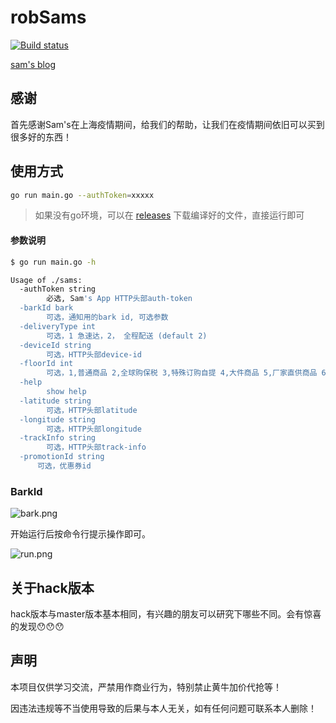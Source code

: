 # robSams

[![Build status](https://ci.appveyor.com/api/projects/status/v5lt859vmjm3v9i5?svg=true)](https://ci.appveyor.com/project/iscod/sams)

[sam's blog](https://robgoods.github.io/sams/)

## 感谢

首先感谢Sam's在上海疫情期间，给我们的帮助，让我们在疫情期间依旧可以买到很多好的东西！

## 使用方式

```sh
go run main.go --authToken=xxxxx
```

> 如果没有go环境，可以在 [releases](https://github.com/robGoods/sams/releases) 下载编译好的文件，直接运行即可

#### 参数说明

```sh
$ go run main.go -h

Usage of ./sams:
  -authToken string
    	必选, Sam's App HTTP头部auth-token
  -barkId bark
    	可选，通知用的bark id, 可选参数
  -deliveryType int
    	可选，1 急速达，2， 全程配送 (default 2)
  -deviceId string
    	可选，HTTP头部device-id
  -floorId int
    	可选，1,普通商品 2,全球购保税 3,特殊订购自提 4,大件商品 5,厂家直供商品 6,特殊订购商品 7,失效商品 (default 1)
  -help
    	show help
  -latitude string
    	可选，HTTP头部latitude
  -longitude string
    	可选，HTTP头部longitude
  -trackInfo string
    	可选，HTTP头部track-info
  -promotionId string
      可选，优惠券id
```

### BarkId

![bark.png](https://robgoods.github.io/sams/assets/bark.png)

开始运行后按命令行提示操作即可。

![run.png](https://robgoods.github.io/sams/assets/run.png)

## 关于hack版本

hack版本与master版本基本相同，有兴趣的朋友可以研究下哪些不同。会有惊喜的发现😯😯😯

## 声明
本项目仅供学习交流，严禁用作商业行为，特别禁止黄牛加价代抢等！

因违法违规等不当使用导致的后果与本人无关，如有任何问题可联系本人删除！
